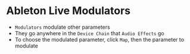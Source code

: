 # Ableton Live Modulators

- `Modulators` modulate other parameters
- They go anywhere in the `Device Chain` that `Audio Effects` go
- To choose the modulated parameter, click `Map`, then the parameter to modulate
